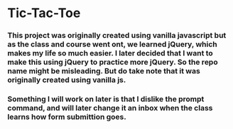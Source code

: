 # Tic-Tac-Toe

### This project was originally created using vanilla javascript but as the class and course went ont, we learned jQuery, which makes my life so much easier. I later decided that I want to make this using jQuery to practice more jQuery. So the repo name might be misleading. But do take note that it was originally created using vanilla js. 

### Something I will work on later is that I dislike the prompt command, and will later change it an inbox when the class learns how form submittion goes.